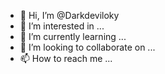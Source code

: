 - 👋 Hi, I’m @Darkdeviloky
- 👀 I’m interested in ...
- 🌱 I’m currently learning ...
- 💞️ I’m looking to collaborate on ...
- 📫 How to reach me ...

<!---
Darkdeviloky/Darkdeviloky is a ✨ special ✨ repository because its `README.md` (this file) appears on your GitHub profile.
You can click the Preview link to take a look at your changes.
--->
